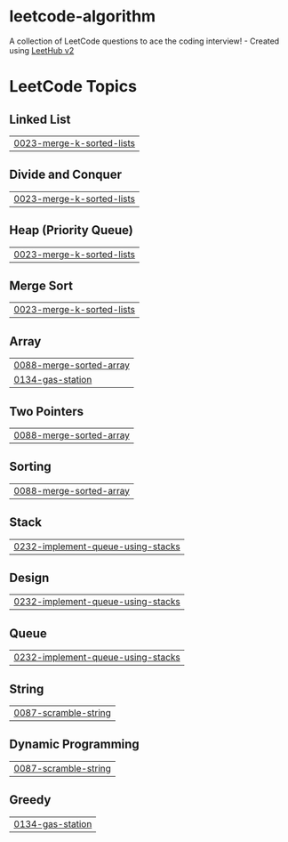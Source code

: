 # leetcode-algorithm
A collection of LeetCode questions to ace the coding interview! - Created using [LeetHub v2](https://github.com/arunbhardwaj/LeetHub-2.0)

<!---LeetCode Topics Start-->
# LeetCode Topics
## Linked List
|  |
| ------- |
| [0023-merge-k-sorted-lists](https://github.com/efforthye/leetcode-algorithm/tree/master/0023-merge-k-sorted-lists) |
## Divide and Conquer
|  |
| ------- |
| [0023-merge-k-sorted-lists](https://github.com/efforthye/leetcode-algorithm/tree/master/0023-merge-k-sorted-lists) |
## Heap (Priority Queue)
|  |
| ------- |
| [0023-merge-k-sorted-lists](https://github.com/efforthye/leetcode-algorithm/tree/master/0023-merge-k-sorted-lists) |
## Merge Sort
|  |
| ------- |
| [0023-merge-k-sorted-lists](https://github.com/efforthye/leetcode-algorithm/tree/master/0023-merge-k-sorted-lists) |
## Array
|  |
| ------- |
| [0088-merge-sorted-array](https://github.com/efforthye/leetcode-algorithm/tree/master/0088-merge-sorted-array) |
| [0134-gas-station](https://github.com/efforthye/leetcode-algorithm/tree/master/0134-gas-station) |
## Two Pointers
|  |
| ------- |
| [0088-merge-sorted-array](https://github.com/efforthye/leetcode-algorithm/tree/master/0088-merge-sorted-array) |
## Sorting
|  |
| ------- |
| [0088-merge-sorted-array](https://github.com/efforthye/leetcode-algorithm/tree/master/0088-merge-sorted-array) |
## Stack
|  |
| ------- |
| [0232-implement-queue-using-stacks](https://github.com/efforthye/leetcode-algorithm/tree/master/0232-implement-queue-using-stacks) |
## Design
|  |
| ------- |
| [0232-implement-queue-using-stacks](https://github.com/efforthye/leetcode-algorithm/tree/master/0232-implement-queue-using-stacks) |
## Queue
|  |
| ------- |
| [0232-implement-queue-using-stacks](https://github.com/efforthye/leetcode-algorithm/tree/master/0232-implement-queue-using-stacks) |
## String
|  |
| ------- |
| [0087-scramble-string](https://github.com/efforthye/leetcode-algorithm/tree/master/0087-scramble-string) |
## Dynamic Programming
|  |
| ------- |
| [0087-scramble-string](https://github.com/efforthye/leetcode-algorithm/tree/master/0087-scramble-string) |
## Greedy
|  |
| ------- |
| [0134-gas-station](https://github.com/efforthye/leetcode-algorithm/tree/master/0134-gas-station) |
<!---LeetCode Topics End-->